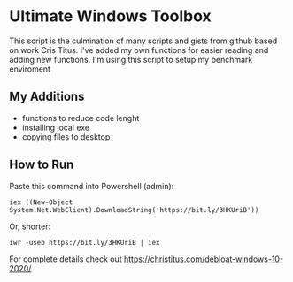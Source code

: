 # Ultimate Windows Toolbox
This script is the culmination of many scripts and gists from github based on work Cris Titus. I've added my own functions for easier reading and adding new functions. I'm using this script to setup my benchmark enviroment

## My Additions
- functions to reduce code lenght
- installing local exe
- copying files to desktop

## How to Run
Paste this command into Powershell (admin):
```
iex ((New-Object System.Net.WebClient).DownloadString('https://bit.ly/3HKUriB'))
```
Or, shorter:
```
iwr -useb https://bit.ly/3HKUriB | iex
```

For complete details check out https://christitus.com/debloat-windows-10-2020/
